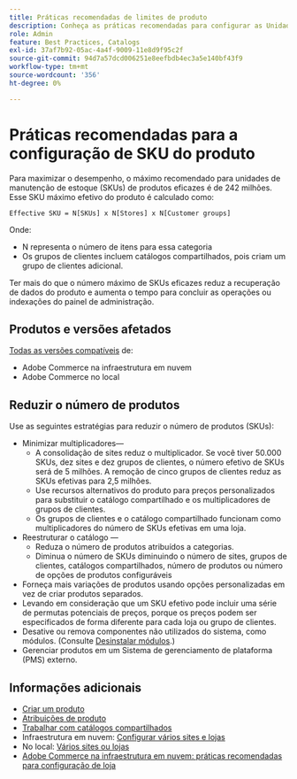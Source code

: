 ```yaml
---
title: Práticas recomendadas de limites de produto
description: Conheça as práticas recomendadas para configurar as Unidades de manutenção de estoque (SKUs) do produto para maximizar o desempenho do site.
role: Admin
feature: Best Practices, Catalogs
exl-id: 37af7b92-05ac-4a4f-9009-11e8d9f95c2f
source-git-commit: 94d7a57dcd006251e8eefbdb4ec3a5e140bf43f9
workflow-type: tm+mt
source-wordcount: '356'
ht-degree: 0%

---
```


# Práticas recomendadas para a configuração de SKU do produto

Para maximizar o desempenho, o máximo recomendado para unidades de manutenção de estoque (SKUs) de produtos eficazes é de 242 milhões. Esse SKU máximo efetivo do produto é calculado como:

```text
Effective SKU = N[SKUs] x N[Stores] x N[Customer groups]
```

Onde:

- N representa o número de itens para essa categoria
- Os grupos de clientes incluem catálogos compartilhados, pois criam um grupo de clientes adicional.

Ter mais do que o número máximo de SKUs eficazes reduz a recuperação de dados do produto e aumenta o tempo para concluir as operações ou indexações do painel de administração.

## Produtos e versões afetados

[Todas as versões compatíveis](../../../release/versions.md) de:

- Adobe Commerce na infraestrutura em nuvem
- Adobe Commerce no local

## Reduzir o número de produtos

Use as seguintes estratégias para reduzir o número de produtos (SKUs):

- Minimizar multiplicadores—
   - A consolidação de sites reduz o multiplicador. Se você tiver 50.000 SKUs, dez sites e dez grupos de clientes, o número efetivo de SKUs será de 5 milhões. A remoção de cinco grupos de clientes reduz as SKUs efetivas para 2,5 milhões.
   - Use recursos alternativos do produto para preços personalizados para substituir o catálogo compartilhado e os multiplicadores de grupos de clientes.
   - Os grupos de clientes e o catálogo compartilhado funcionam como multiplicadores do número de SKUs efetivas em uma loja.
- Reestruturar o catálogo —
   - Reduza o número de produtos atribuídos a categorias.
   - Diminua o número de SKUs diminuindo o número de sites, grupos de clientes, catálogos compartilhados, número de produtos ou número de opções de produtos configuráveis
- Forneça mais variações de produtos usando opções personalizadas em vez de criar produtos separados.
- Levando em consideração que um SKU efetivo pode incluir uma série de permutas potenciais de preços, porque os preços podem ser especificados de forma diferente para cada loja ou grupo de clientes.
- Desative ou remova componentes não utilizados do sistema, como módulos. (Consulte  [Desinstalar módulos](../../../installation/tutorials/uninstall-modules.md).)
- Gerenciar produtos em um Sistema de gerenciamento de plataforma (PMS) externo.

## Informações adicionais

- [Criar um produto](https://experienceleague.adobe.com/docs/commerce-admin/catalog/products/product-create.html)
- [Atribuições de produto](https://experienceleague.adobe.com/docs/commerce-admin/catalog/categories/products-in-category/categories-product-assignments.html)
- [Trabalhar com catálogos compartilhados](https://experienceleague.adobe.com/docs/commerce-admin/b2b/shared-catalogs/catalog-shared.html)
- Infraestrutura em nuvem: [Configurar vários sites e lojas](https://devdocs.magento.com/cloud/project/project-multi-sites.html)
- No local: [Vários sites ou lojas](../../../configuration/multi-sites/ms-overview.md)
- [Adobe Commerce na infraestrutura em nuvem: práticas recomendadas para configuração de loja](https://devdocs.magento.com/cloud/configure/configure-best-practices.html)
